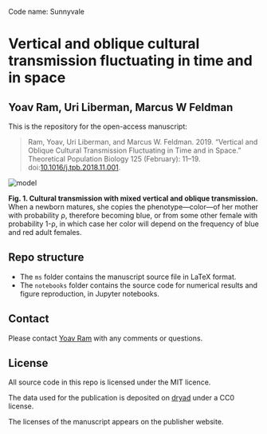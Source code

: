 Code name: Sunnyvale
# Vertical and oblique cultural transmission fluctuating in time and in space
## Yoav Ram, Uri Liberman, Marcus W Feldman

This is the repository for the open-access manuscript:

> Ram, Yoav, Uri Liberman, and Marcus W. Feldman. 2019. “Vertical and Oblique Cultural Transmission Fluctuating in Time and in Space.” Theoretical Population Biology 125 (February): 11–19. doi:[10.1016/j.tpb.2018.11.001](https://doi.org/10.1016/j.tpb.2018.11.001).

![model](https://ars.els-cdn.com/content/image/1-s2.0-S0040580918301333-gr1.jpg)

**Fig. 1. Cultural transmission with mixed vertical and oblique transmission.** When a newborn matures, 
she copies the phenotype—color—of her mother with probability ρ, therefore becoming blue, 
or from some other female with probability 1-ρ, 
in which case her color will depend on the frequency of blue and red adult females.

## Repo structure

- The `ms` folder contains the manuscript source file in LaTeX format.
- The `notebooks` folder contains the source code for numerical results and figure reproduction, in Jupyter notebooks.

## Contact

Please contact [Yoav Ram](mailto:yoav@yoavram.com) with any comments or questions.

## License

All source code in this repo is licensed under the MIT licence.

The data used for the publication is deposited on [dryad](http://dx.doi.org/10.5061/dryad.xxxx) under a CC0 license.

The licenses of the manuscript appears on the publisher website.
